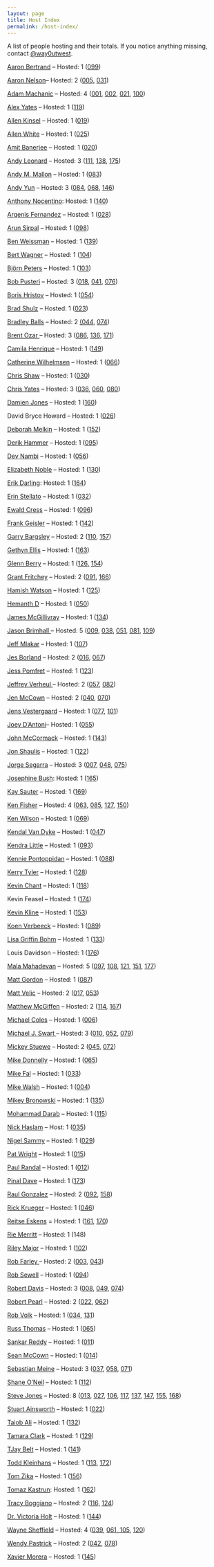 ```yaml
---
layout: page
title: Host Index
permalink: /host-index/
---
```


A list of people hosting and their totals. If you notice anything missing, contact [@way0utwest](https://www.twitter.com/way0utwest).

[Aaron Bertrand](https://sqlblog.org/) – Hosted: 1 ([099](../099))

[Aaron Nelson](http://sqlvariant.com)– Hosted: 2 ([005,](../005) [031](../031))

[Adam Machanic](http://dataeducation.com/blog/) – Hosted: 4 ([001](../001), [002](../002), [021](../021), [100](../100))

[Alex Yates](http://workingwithdevs.com) – Hosted: 1 ([119](/119))

[Allen Kinsel](http://www.allenkinsel.com/) – Hosted: 1 ([019](/019))

[Allen White](http://sqlblog.com/blogs/allen_white/default.aspx) – Hosted: 1 ([025](/025))

[Amit Banerjee](https://troubleshootingsql.com/) – Hosted: 1 ([020](http://tsqltuesday.azurewebsites.net/2018/07/05/t-sql-tuesday-020-t-sql-best-practices/))

[Andy Leonard](https://andyleonard.blog) – Hosted: 3 ([111](http://tsqltuesday.com/2019/02/05/t-sql-tuesday-111-what-is-your-why/), [138](http://tsqltuesday.com/2021/05/04/t-sql-tuesday-138-managing-technology-changes/), [175](https://tsqltuesday.com/2024/06/04/t-sql-tuesday-175-old-tech-new-tech-bold-tech-blue-tech/))

[Andy M. Mallon](https://www.am2.co/) – Hosted: 1 ([083](https://www.am2.co/2016/10/t-sql-tuesday-83/))

[Andy Yun](https://sqlbek.wordpress.com/) – Hosted: 3 ([084](https://sqlbek.wordpress.com/2016/10/25/t-sql-tuesday-84-growing-new-speakers/), [068](https://sqlbek.wordpress.com/2015/07/06/invitation-to-t-sql-tuesday-68-just-say-no-to-defaults/), [146](http://tsqltuesday.com/2022/01/04/t-sql-tuesday-146-upending-preconceived-notions/))

[Anthony Nocentino](https://www.centinosystems.com/blog/): Hosted: 1 ([140](http://tsqltuesday.com/2021/07/07/t-sql-tuesday-140-what-have-you-been-up-to-with-containers/))

[Argenis Fernandez](http://www.0xsql.com) – Hosted: 1 ([028](http://tsqltuesday.azurewebsites.net/2012/03/07/t-sql-tuesday-028-jack-of-all-trades-or-master-of-none/))

[Arun Sirpal](https://blobeater.blog/) – Hosted: 1 ([098](https://blobeater.blog/2018/01/02/t-sql-tuesday-98-your-technical-challenges-conquered/))

[Ben Weissman](https://bweissman.de/) – Hosted: 1 ([139](http://tsqltuesday.com/2021/06/01/t-sql-tuesday-139-the-data-world-is-hybrid/))

[Bert Wagner](https://bertwagner.com/) – Hosted: 1 ([104](http://tsqltuesday.com/2018/07/03/t-sql-tuesday-104-code-you-would-hate-to-live-without/))

<span class="byline"><span class="author vcard">[Björn Peters](https://www.sql-aus-hamburg.de) – Hosted: 1 ([103](http://tsqltuesday.com/2018/06/05/t-sql-tuesday-103-azure-sql-database-challenges-pros-and-cons-issues/))</span></span>

[Bob Pusteri](http://www.bobpusateri.com/) – Hosted: 3 ([018](https://www.bobpusateri.com/archive/2011/04/invitation-to-t-sql-tuesday-18-ctes/), [041](http://www.bobpusateri.com/archive/2013/04/invitation-to-t-sql-tuesday-41-presenting-and-loving-it/), [076](http://www.bobpusateri.com/archive/2016/02/invitation-to-t-sql-tuesday-76-text-searchingprocessing/))

[Boris Hristov](http://borishristov.com/) – Hosted: 1 ([054](http://borishristov.com/blog/t-sql-tuesday-54-interview-invitation/))

[Brad Shulz](http://bradsruminations.blogspot.com/) – Hosted: 1 ([023](http://tsqltuesday.azurewebsites.net/2011/10/31/t-sql-tuesday-024-prox-n-funx/))

[Bradley Balls](http://www.sqlballs.com/) – Hosted: 2 [(044](http://www.sqlservercentral.com/blogs/sqlballs/2013/07/02/t-sql-tuesday-44-the-second-chance/), [074](http://www.sqlballs.com/2015/12/t-sql-tuesday-73-invitation-naughty-or.html))

[Brent Ozar ](https://www.brentozar.com/archive/author/brento/)– Hosted: 3 ([086](https://www.brentozar.com/archive/2017/01/announcing-t-sql-tuesday-87-sql-server-bugs-enhancement-requests/), [136](http://tsqltuesday.com/2021/03/02/t-sql-tuesday-136-blog-about-your-favorite-data-type-or-least-favorite/), [171](https://tsqltuesday.com/2024/02/07/t-sql-tuesday-171-describe-the-most-recent-issue-you-closed/))

[Camila Henrique](https://camilahenrique.com/) – Hosted: 1 ([149](http://tsqltuesday.com/2022/04/05/t-sql-tuesday-149-blog-about-t-sql-advice-youd-give-to-your-younger-self/))

[Catherine Wilhelmsen](https://www.cathrinewilhelmsen.net) – Hosted: 1 ([066](https://www.cathrinewilhelmsen.net/2015/05/05/invitation-to-t-sql-tuesday-66-monitoring/))

[Chris Shaw](https://chrisshaw.wordpress.com/) – Hosted: 1 ([030](http://tsqltuesday.azurewebsites.net/2012/04/30/t-sql-tuesday-030-a-dbas-ethics/))

[Chris Yates](http://www.toadworld.com/members/chris-yates) – Hosted: 3 ([036](http://tsqltuesday.com/2012/11/05/t-sql-tuesday-036/), [060](https://chrisyatessql.wordpress.com/2014/11/11/t-sql-tuesday-60-something-new-learned-2/), [080](http://www.toadworld.com/platforms/sql-server/b/weblog/archive/2016/07/06/t-sql-tuesday-080))

[Damien Jones](https://amazonwebshark.com/) – Hosted: 1 ([160](http://tsqltuesday.com/2023/03/07/t-sql-tuesday-160-microsoft-openai-wishlist/))

David Bryce Howard – Hosted: 1 ([026](http://tsqltuesday.azurewebsites.net/2012/01/02/t-sql-tuesday-026-second-chances/))

[Deborah Melkin](https://debthedba.wordpress.com/) – Hosted: 1 ([152](http://tsqltuesday.com/2022/07/05/t-sql-tuesday-152-it-depends/))

[Derik Hammer](https://www.sqlhammer.com/) – Hosted: 1 ([095](http://tsqltuesday.com/2017/10/04/t-sql-tuesday-095-big-data/))

[Dev Nambi](http://devnambi.com) – Hosted: 1 ([056](http://devnambi.com/2014/tsql-tuesday/))

[Elizabeth Noble](https://sqlzelda.wordpress.com/) – Hosted: 1 ([130](http://tsqltuesday.com/2020/09/01/t-sql-tuesday-130-automate-your-stress-away/))

[Erik Darling](https://erikdarlingdata.com/): Hosted: 1 ([164](http://tsqltuesday.com/2023/07/10/t-sql-tuesday-164-code-that-made-you-feel-a-way/))

[Erin Stellato](http://erinstellato.com) – Hosted: 1 ([032](http://tsqltuesday.com/2012/07/08/t-sql-tuesday-32-a-day-in-the-life/))

[Ewald Cress](https://sqlonice.com) – Hosted: 1 ([096](http://tsqltuesday.com/2017/11/08/t-sql-tuesday-096-folks-who-have-made-a-difference/))

[Frank Geisler](https://gds-business-intelligence.de/category/sql-server/) – Hosted: 1 ([142](http://tsqltuesday.com/2021/09/07/t-sql-tuesday-142-using-descriptive-techniques-to-build-database-environments/))

[Garry Bargsley](https://garrybargsley.com) – Hosted: 2 ([110](http://tsqltuesday.com/2019/01/01/t-sql-tuesday-110-automate-all-the-things/), [157](http://tsqltuesday.com/2022/12/06/t-sql-tuesday-157-end-of-year-activity/))

[Gethyn Ellis](https://www.gethynellis.com/blog) – Hosted: 1 ([163](http://tsqltuesday.com/2023/06/14/t-sql-tuesday-163-invitation-what-is-the-best-piece-of-career-advice-you-ever-received/))

[Glenn Berry](https://glennsqlperformance.com/) – Hosted: 1 ([126,](http://tsqltuesday.com/2020/05/05/t-sql-tuesday-126-foldinghome/) [154](http://tsqltuesday.com/2022/09/06/t-sql-tuesday-154-sql-server-2022/))

[Grant Fritchey](http://www.scarydba.com) – Hosted: 2 ([091](http://tsqltuesday.com/2017/06/06/t-sql-tuesday-091-databases-and-devops/), [166](http://tsqltuesday.com/2023/09/06/t-sql-tuesday-166-why-not-extended-events/))

[Hamish Watson](https://hybriddbablog.com/) – Hosted: 1 ([125](http://tsqltuesday.com/2020/04/07/t-sql-tuesday-125-unit-testing-databases-we-need-to-do-this/))

[Hemanth D](https://sqlchow.wordpress.com/) – Hosted: 1 ([050](https://sqlchow.wordpress.com/2014/01/07/t-sql-tuesday-050-automation-how-much-of-it-is-the-same/))

[James McGillivray](https://jimbabwe.co.za/blog-posts/) – Hosted: 1 ([134](http://tsqltuesday.com/2021/01/05/t-sql-tuesday-134-give-me-a-break/))

[Jason Brimhall ](http://jasonbrimhall.info/)– Hosted: 5 ([009](http://jasonbrimhall.info/2010/08/03/t-sql-tuesday-009-beach-time/), [038](http://jasonbrimhall.info/2013/01/02/t-sql-tuesday-38-standing-firm/), [051](http://www.sqlservercentral.com/blogs/sqlrnnr/2014/02/04/t-sql-tuesday-051-place-your-bets/), [081](http://jasonbrimhall.info/2016/07/27/t-sql-tuesday-081-sharpen-something/), [109](http://jasonbrimhall.info/2018/12/04/influence-somebody-invite/))

[Jeff Mlakar](https://www.mlakartechtalk.com/) – Hosted: 1 ([107](http://tsqltuesday.com/2018/10/02/t-sql-tuesday-107-death-march/))

[Jes Borland](http://blogs.lessthandot.com/index.php/author/grrlgeek/) – Hosted: 2 ([016](http://blogs.lessthandot.com/index.php/DataMgmt/DBProgramming/come-one-come-all-to/), [067](http://blogs.lessthandot.com/index.php/uncategorized/youre-invited-to-t-sql-tuesday-67-extended-events/))

[Jess Pomfret](https://jesspomfret.com/) – Hosted: 1 ([123](http://tsqltuesday.com/2020/02/05/t-sql-tuesday-123-life-hacks-to-make-your-day-easier/))

[Jeffrey Verheul ](https://devjef.wordpress.com/)– Hosted: 2 ([057](https://devjef.wordpress.com/2014/08/05/t-sql-tuesday-57-sql-family-and-community/), [082](https://devjef.wordpress.com/2016/09/06/invitation-t-sql-tuesday-82-to-the-cloud-and-beyond/))

[Jen McCown](http://www.midnightdba.com/Jen/author/jen/) – Hosted: 2 ([040](http://www.midnightdba.com/Jen/2013/03/invitation-to-t-sql-tuesday-040-file-and-filegroup-wisdom/), [070](http://www.midnightdba.com/Jen/2015/09/time-for-t-sql-tuesday-70/))

[Jens Vestergaard](http://t-sql.dk/?author=1) – Hosted: 1 ([077](http://t-sql.dk/?p=1492), [101](http://tsqltuesday.com/2018/04/04/t-sql-tuesday-101-my-essential-sql-server-tools/))

[Joey D’Antoni](https://joeydantoni.com/)– Hosted: 1 ([055](https://joeydantoni.com/2014/06/03/t-sql-tuesday-055-sql-server-2014-the-good-the-bad-and-the-ugly/))

[John McCormack](https://johnmccormack.it/) – Hosted: 1 ([143](http://tsqltuesday.com/2021/10/05/t-sql-tuesday-143-short-code-examples/))

[Jon Shaulis](https://jonshaulis.com) – Hosted: 1 ([122](http://tsqltuesday.com/2020/01/07/t-sql-tuesday-122-imposter-syndrome/))

[Jorge Segarra](http://www.sqlchicken.com/) – Hosted: 3 ([007](http://www.sqlchicken.com/2010/06/t-sql-tuesday-007-summertime-in-the-sql/), [048](http://www.sqlchicken.com/2013/11/t-sql-tuesday-48-cloud-atlas/), [075](http://www.sqlchicken.com/2016/02/t-sql-tuesday-75-invitation-jump-into-power-bi/))

[Josephine Bush](https://sqlkitty.com/): Hosted: 1 ([165](http://tsqltuesday.com/2023/08/02/t-sql-tuesday-165-what-do-all-the-database-job-titles-actually-mean/))

[Kay Sauter](https://www.kayondata.com/) – Hosted: 1 ([169](http://tsqltuesday.com/2023/12/04/t-sql-tuesday-169-thank-you/))

[Ken Fisher](https://sqlstudies.com/) – Hosted: 4 ([063](http://sqlstudies.com/2015/02/03/tsql-tuesday-63-how-do-you-manage-security/), [085](https://sqlstudies.com/2016/12/06/4169/), [127](http://tsqltuesday.com/2020/06/02/tsql-tuesday-127-invite-non-sql-tips-and-tricks/), [150](http://tsqltuesday.com/2022/05/03/t-sql-tuesday-148-your-first-technical-job/))

[Ken Wilson](http://sqlbama.com/) – Hosted: 1 ([069](http://sqlbama.com/archive/2015/08/t-sql-tuesday-69-encryption/))

[Kendal Van Dyke](http://www.kendalvandyke.com/) – Hosted: 1 ([047](http://www.kendalvandyke.com/2013/10/t-sql-tuesday-47-your-best-sql-server.html))

[Kendra Little](https://littlekendra.com/) – Hosted: 1 ([093](http://tsqltuesday.com/2017/08/01/t-sql-tuesday-093-interviewing-patterns-anti-patterns/))

[Kennie Pontoppidan](http://www.pontop.dk/blog) – Hosted: 1 ([088](http://www.pontop.dk/single-post/2017/03/07/Announcing-T-SQL-Tuesday-88-%E2%80%93-The-daily-database-related-WTF))

[Kerry Tyler](https://www.airbornegeek.com/) – Hosted: 1 ([128](http://tsqltuesday.com/2020/07/07/t-sql-tuesday-128-learn-from-others/))

[Kevin Chant](https://www.kevinrchant.com/) – Hosted: 1 ([118](http://tsqltuesday.com/2019/09/03/t-sql-tuesday-188-your-fantasy-sql-feature/))

Kevin Feasel – Hosted: 1 ([174](http://tsqltuesday.com/2024/05/07/t-sql-tuesday-174-your-favorite-job-interview-question/))

[Kevin Kline](https://kevinekline.com/) – Hosted: 1 ([153](http://tsqltuesday.com/2022/08/02/t-sql-tuesday-153-invite-the-conference-that-changed-everything-for-me/))

[Koen Verbeeck](http://sqlkover.com) – Hosted: 1 ([089](http://sqlkover.com/t-sql-tuesday-89-invitation-the-times-they-are-a-changing/))

[Lisa Griffin Bohm](https://lisagb.info/) – Hosted: 1 ([133](http://tsqltuesday.com/2020/12/01/t-sql-tuesday-133-what-else-have-you-learned-from-presenting/))

Louis Davidson – Hosted: 1 ([176](https://tsqltuesday.com/2024/07/02/t-sql-tuesday-176-one-piece-of-advice-you-wish-past-you-had/))

[Mala Mahadevan](https://curiousaboutdata.com/) – Hosted: 5 ([097](http://tsqltuesday.com/2017/12/04/t-sql-tuesday-097-setting-learning-goals-for-2018/), [108](http://tsqltuesday.com/2018/11/02/t-sql-tuesday-108-non-sql-server-technologies/), [121](http://tsqltuesday.com/2019/12/10/t-sql-tuesday-121-gifts-received-for-this-year/), [151](http://tsqltuesday.com/2022/06/06/t-sql-tuesday-151-coding-standards/), [177](http://tsqltuesday.com/2024/08/06/t-sql-tuesday-177-managing-database-code/))

[Matt Gordon](https://sqlatspeed.com/2017/02/07/announcing-t-sql-tuesday-87/) – Hosted: 1 ([087](https://sqlatspeed.com/2017/02/07/announcing-t-sql-tuesday-87/))

[Matt Velic](http://mattvelic.com/) – Hosted: 2 ([017](http://tsqltuesday.azurewebsites.net/2011/04/05/t-sql-tuesday-017-apply-knowledge/), [053](http://mattvelic.com/))

[Matthew McGiffen](https://matthewmcgiffen.com/) – Hosted: 2 ([114](http://tsqltuesday.com/2019/05/07/t-sql-tuesday-114-puzzle-party/), [167](http://tsqltuesday.com/2023/10/03/t-sql-tuesday-166-encryption-and-data-protection/))

[Michael Coles](http://sqlblog.com/blogs/michael_coles/default.aspx) – Hosted: 1 ([006](http://sqlblog.com/blogs/michael_coles/archive/2010/05/03/t-sql-tuesday-006-what-about-blob.aspx))

[Michael J. Swart ](http://michaeljswart.com/)– Hosted: 3 ([010](http://michaeljswart.com/2010/09/invitation-to-participate-in-t-sql-tuesday-10-indexes/), [052](http://michaeljswart.com/2014/03/argue_against_a_popular_opinion/), [079](http://michaeljswart.com/2016/06/t-sql-tuesday-079-its-2016/))

[Mickey Stuewe](http://mickeystuewe.com/) – Hosted: 2 ([045](http://mickeystuewe.com/2013/08/05/t-sql-tuesday-45-invitationfollow-the-yellow-brick-road/), [072](http://mickeystuewe.com/2015/11/03/t-sql-tuesday-72-invitation-data-modeling-gone-wrong/))

[Mike Donnelly](https://sqlmd.wordpress.com) – Hosted: 1 ([065](https://sqlmd.wordpress.com/2015/04/07/t-sql-tuesday-065-teach-something-new/))

[Mike Fal](http://www.mikefal.net/) – Hosted: 1 ([033](http://tsqltuesday.com/2012/08/07/t-sql-tuesday-33-trick-shot/))

[Mike Walsh](https://straightpathsql.com/sql-server-blog/) – Hosted: 1 ([004](https://straightpathsql.com/archives/2010/03/invitation-for-t-sql-tuesday-004-io/))

[Mikey Bronowski](https://www.bronowski.it/blog/) – Hosted: 1 ([135](http://tsqltuesday.com/2021/02/04/t-sql-tuesday-135-the-outstanding-tools-of-the-trade-that-make-your-job-awesome/))

[Mohammad Darab](https://mohammaddarab.com/) – Hosted: 1 ([115](http://tsqltuesday.com/2019/06/04/t-sql-tuesday-115-dear-20-year-old-self/))

[Nick Haslam](https://blog.nhaslam.com/) – Host: 1 ([035](http://tsqltuesday.com/2012/10/04/t-sql-tuesday-35-soylent-green/))

[Nigel Sammy](http://www.nigelpsammy.com/) – Hosted: 1 ([029](http://tsqltuesday.azurewebsites.net/2012/04/03/t-sql-tuesday-029-lets-have-a-sql-server-2012-party/))

[Pat Wright](https://sqlasylum.wordpress.com/) – Hosted: 1 ([015](https://sqlasylum.wordpress.com/2011/02/01/invitation-to-t-sql-tuesday-15-automation-in-sql-server/))

[Paul Randal](http://www.sqlskills.com/blogs/paul/) – Hosted: 1 ([012](http://www.sqlskills.com/blogs/paul/invitation-to-participate-in-t-sql-tuesday-12-why-are-dba-skills-necessary/))

[Pinal Dave](https://blog.sqlauthority.com/) – Hosted: 1 ([173](https://tsqltuesday.com/2024/04/02/t-sql-tuesday-173-has-ai-helped-you-with-your-sql-server-job/))

[Raul Gonzalez](http://www.sqldoubleg.com) – Hosted: 2 ([092](http://tsqltuesday.com/2017/07/04/t-sql-tuesday-92-lessons-learned-the-hard-way/), [158](http://tsqltuesday.com/2023/01/03/t-sql-tuesday-158-implementing-worst-practices/))

[Rick Krueger](http://www.dataogre.com/) – Hosted: 1 ([046](http://www.dataogre.com/2013/09/02/t-sql-tuesday-46-rube-goldberg-machine/))

[Reitse Eskens](https://sqlreitse.com/) = Hosted: 1 ([161](https://sqlreitse.com/2023/04/04/t-sql-tuesday-161-invitation-having-fun-with-t-sql/), [170](http://tsqltuesday.com/2024/01/02/t-sql-tuesday-170-learning-from-abandoned-projects/))

[Rie Merritt](http://www.riepedia.net/) – Hosted: 1 (148)

[Riley Major](https://scribnasium.com/) – Hosted: 1 ([102](http://tsqltuesday.com/?p=3735&preview=true))

[Rob Farley ](http://sqlblog.com/blogs/rob_farley/)– Hosted: 2 ([003](http://blogs.msmvps.com/robfarley/2010/02/01/invitation-for-t-sql-tuesday-003-relationships/), [043](http://sqlblog.com/blogs/rob_farley/archive/2013/06/02/t-sql-tuesday-43-hello-operator.aspx))

[Rob Sewell](https://sqldbawithabeard.com) – Hosted: 1 ([094](http://tsqltuesday.com/2017/09/05/lets-all-get-posh-what-are-you-going-to-automate-today-for-t-sql-tuesday-094/))

[Robert Davis](http://www.sqlsoldier.com/wp/) – Hosted: 3 ([008](http://www.sqlservercentral.com/blogs/robert_davis/2010/07/04/T_2D00_SQL-Tuesday-008-Gettin-Schooled/), [049](http://www.sqlsoldier.com/wp/sqlserver/tsqltuesday49topiciswaitforit), [074](http://www.sqlsoldier.com/wp/sqlserver/tsqltuesday74invitationbethechange))

[Robert Pearl](http://www.sqlservercentral.com/blogs/pearlknows/) – Hosted: 2 ([022](http://tsqltuesday.azurewebsites.net/?p=3865&preview=true), [062](http://www.sqlservercentral.com/blogs/pearlknows/2015/01/06/t-sql-tuesday-62-invitation-to-healthysql/))

[Rob Volk](https://weblogs.sqlteam.com/robv/) – Hosted: 1 ([034](http://tsqltuesday.com/2012/09/04/t-sql-tuesday-34-help-i-need-somebody/), [131](http://tsqltuesday.com/2020/10/05/t-sql-tuesday-131-data-analogies-or-explain-databases-like-im-five/))

[Russ Thomas](https://sqljudo.wordpress.com) – Hosted: 1 ([065](https://sqljudo.wordpress.com/2015/03/02/tsql-tue-64-calling-all-tuners-and-gear-heads/))

[Sankar Reddy](http://sankarreddy.com/) – Hosted: 1 ([011](http://sankarreddy.com/2010/10/invitation-to-participate-in-t-sql-tuesday-11-misconceptions-in-sql-server))

[Sean McCown](http://www.midnightdba.com/DBARant/author/kenpodba/) – Hosted: 1 ([014](http://www.midnightdba.com/DBARant/t-sql-tuesday-014-resolutions/))

[Sebastian Meine](http://sqlity.net/en/blog/) – Hosted: 3 ([037](http://tsqltuesday.com/2012/12/03/t-sql-tuesday-037-joins/), [058](http://sqlity.net/en/2559/tsql2sday-58-invite/), [071](http://sqlity.net/en/2890/tsql2sday-71-sql-server-audit/))

[Shane O’Neil](https://nocolumnname.blog/) – Hosted: 1 ([112](http://tsqltuesday.com/2019/03/05/t-sql-tuesday-112-dipping-into-your-cookie-jar/))

[Steve Jones](https://voiceofthedba.com) – Hosted: 8 ([013](https://voiceofthedba.com/2010/12/07/t-sql-tuesday-13-what-the-business-says-is-not-what-the-business-wants/), [027](http://tsqltuesday.azurewebsites.net/2012/02/07/t-sql-tuesday-027-invitation-to-the-big-data-valentines-edition/), [106](http://tsqltuesday.com/2018/09/04/t-sql-tuesday-106-trigger-headaches-or-happiness/), [117](http://tsqltuesday.com/2019/08/08/when-have-you-used-mot-tables/), [137](http://tsqltuesday.com/2021/04/06/t-sql-tuesday-137-using-notebooks-every-day/), [147](http://tsqltuesday.com/2022/02/03/t-sql-tuesday-147-invitation-upgrade-strategies/), [155](http://tsqltuesday.com/2022/10/06/t-sql-tuesday-155-the-dynamic-code-invitation/), [168](http://tsqltuesday.com/2023/11/07/t-sql-tuesday-168-mature-window-functions/))

[Stuart Ainsworth](http://codegumbo.com/) – Hosted: 1 ([022](http://tsqltuesday.azurewebsites.net/?p=3870&preview=true))

[Taiob Ali](https://sqlworldwide.com/) – Hosted: 1 ([132](http://tsqltuesday.com/2020/11/09/t-sql-tuesday-132-how-are-you-coping-with-pandemic/))

[Tamara Clark](https://clarkcreations.net/blog/) – Hosted: 1 ([129](http://tsqltuesday.com/2020/08/04/t-sql-tuesday-129-lets-build-a-time-capsule/))

[TJay Belt](https://tjaybelt.blogspot.com/) – Hosted: 1 ([141](http://tsqltuesday.com/2021/08/03/t-sql-tuesday-141-work-life-balance/))

[Todd Kleinhans](https://toddkleinhans.wordpress.com/) – Hosted: 1 ([113](http://tsqltuesday.com/2019/04/05/t-sql-tuesday-113-what-do-you-use-databases-for/), [172](http://tsqltuesday.com/2024/03/08/t-sql-tuesday-172-hekaton-ftw-for-the-win/))

[Tom Zika](https://straightforwardsql.com/) – Hosted: 1 ([156](http://tsqltuesday.com/2022/11/02/t-sql-tuesday-156-production-code/))

[Tomaz Kastrun](https://tomaztsql.wordpress.com/): Hosted: 1 ([162](http://tsqltuesday.com/2023/05/02/t-sql-tuesday-162-data-science-in-the-time-of-chatgpt/))

[Tracy Boggiano](https://tracyboggiano.com) – Hosted: 2 ([116,](http://tsqltuesday.com/2019/07/02/t-sql-tuesday-116-sql-on-linux/) [124](http://tsqltuesday.com/2020/03/03/t-sql-tuesday-124-using-query-store-or-not-lets-blog/))

[Dr. Victoria Holt](https://blog.victoriaholt.co.uk/) – Hosted: 1 ([144](http://tsqltuesday.com/2021/11/02/t-sql-tuesday-144-data-governance-reimagination/))

[Wayne Sheffield](http://blog.waynesheffield.com) – Hosted: 4 ([039](http://blog.waynesheffield.com/wayne/archive/2013/02/invitation-for-t-sql-tuesday-39-can-you-shell-what-the-posh-is-cooking/), [061, 105](http://blog.waynesheffield.com/wayne/archive/2014/12/t-sql-tuesday-61-giving-back/), [120](http://tsqltuesday.com/2019/11/05/t-sql-tuesday-120-what-were-you-thinking/))

[Wendy Pastrick](https://wendyverse.blogspot.com/) – Hosted: 2 ([042](https://wendyverse.blogspot.com/2013/05/its-time-for-t-sqltuesday-42-long-and.html), [078](https://wendyverse.blogspot.com/2016/04/its-time-for-t-sql-tuesday-78-may-2016.html))

[Xavier Morera](https://www.xaviermorera.com/) – Hosted: 1 ([145](http://tsqltuesday.com/2021/12/07/t-sql-tuesday-145-the-pandemic-costa-rica-and-events/))